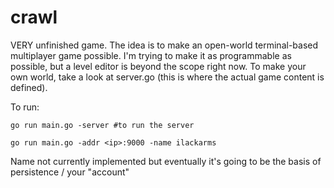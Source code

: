 # crawl
VERY unfinished game. The idea is to make an open-world terminal-based multiplayer game possible. I'm trying to make it as programmable as possible, but a level editor is beyond the scope right now. To make your own world, take a look at server.go (this is where the actual game content is defined).

To run:
```
go run main.go -server #to run the server

go run main.go -addr <ip>:9000 -name ilackarms
```

Name not currently implemented but eventually it's going to be the basis of persistence / your "account"
